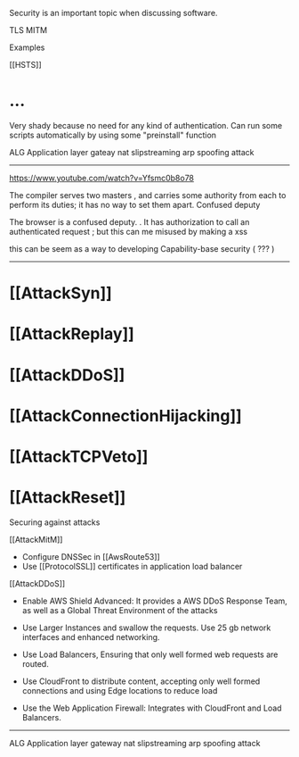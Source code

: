 Security is an important topic when discussing software.

TLS
MITM

Examples

\[\[HSTS]]

# ...

Very shady because no need for any kind of authentication. Can run some scripts automatically by using some "preinstall" function

ALG Application layer gateay
nat slipstreaming
arp spoofing attack

___

<https://www.youtube.com/watch?v=Yfsmc0b8o78>

The compiler serves two masters , and carries some authority from each to perform its duties; it has no way to set them apart.
Confused deputy

The browser is a confused deputy.
. It  has authorization to call an authenticated request ; but this can me misused by making a xss

this can be seem as a way to developing Capability-base security ( ??? )

___

# \[\[AttackSyn]]

# \[\[AttackReplay]]

# \[\[AttackDDoS]]

# \[\[AttackConnectionHijacking]]

# \[\[AttackTCPVeto]]

# \[\[AttackReset]]

Securing against attacks

\[\[AttackMitM]]

- Configure DNSSec in \[\[AwsRoute53]]
- Use \[\[ProtocolSSL]] certificates in application load balancer

\[\[AttackDDoS]]

- Enable AWS Shield Advanced: It provides a AWS DDoS Response Team, as well as a Global Threat Environment of the attacks

- Use Larger Instances and swallow the requests. Use 25 gb network interfaces and enhanced networking.

- Use Load Balancers, Ensuring that only well formed web requests are routed.

- Use CloudFront to distribute content, accepting only  well formed connections and using Edge locations to reduce load

- Use the Web Application Firewall: Integrates with CloudFront and Load Balancers.

___

ALG Application layer gateway
nat slipstreaming
arp spoofing attack
